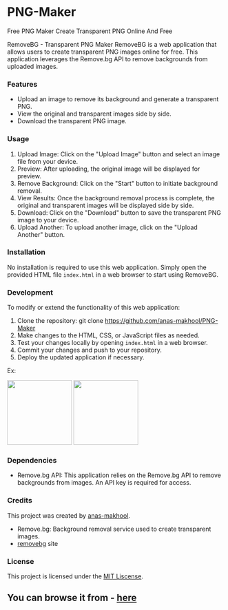 # PNG-Maker

Free PNG Maker Create Transparent PNG Online And Free

RemoveBG - Transparent PNG Maker
RemoveBG is a web application that allows users to create transparent PNG images online for free. This application leverages the Remove.bg API to remove backgrounds from uploaded images.

### Features 

- Upload an image to remove its background and generate a transparent PNG.
- View the original and transparent images side by side.
- Download the transparent PNG image.

### Usage
1. Upload Image: Click on the "Upload Image" button and select an image file from your device.
2. Preview: After uploading, the original image will be displayed for preview.
 3. Remove Background: Click on the "Start" button to initiate background removal.
4. View Results: Once the background removal process is complete, the original and transparent images will be displayed side by side.
 5. Download: Click on the "Download" button to save the transparent PNG image to your device.
 6. Upload Another: To upload another image, click on the "Upload Another" button.

### Installation 
No installation is required to use this web application. Simply open the provided HTML file `index.html` in a web browser to start using RemoveBG.

### Development 
To modify or extend the functionality of this web application:

1. Clone the repository: git clone https://github.com/anas-makhool/PNG-Maker
2. Make changes to the HTML, CSS, or JavaScript files as needed.
3. Test your changes locally by opening `index.html` in a web browser.
4. Commit your changes and push to your repository.
5. Deploy the updated application if necessary.

Ex:
<div> 
<img src="https://github.com/anas-makhool/Tic-Tac-Toe-Game/assets/115180293/b305843b-b74f-4f7f-baec-1e5dfa9bcd9b" width="150" alt="">
<img src="https://github.com/anas-makhool/Tic-Tac-Toe-Game/assets/115180293/cf7d6c38-fb64-44e2-9253-25468a529531" width="150" alt="">
</div>

### Dependencies 

- Remove.bg API: This application relies on the Remove.bg API to remove backgrounds from images. An API key is required for access.

### Credits 
This project was created by [anas-makhool](https://github.com/anas-makhool).

- Remove.bg: Background removal service used to create transparent images.
- [removebg](https://www.remove.bg/) site

### License 
This project is licensed under the [MIT Liscense](LICENSE).

## You can browse it from - [here](https://png-maker-36aff7.netlify.app)
